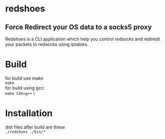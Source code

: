 # redshoes
## Force Redirect your OS data to a socks5 proxy

Redshoes is a CLI application which help you control redsocks and rediredt your packets to redsocks using iptables.

# Build
for build use make \
`make` \
for build using gcc: \
`make CXX=g++` \

# Installation
dist files after build are these  \
`./redshoes ./bin/* `
